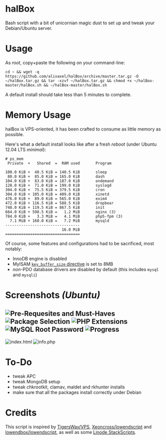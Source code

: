 halBox
======

Bash script with a bit of unicornian magic dust to set up and tweak your Debian/Ubuntu server.

Usage
=====

As *root*, copy+paste the following on your command-line:

    cd ~ && wget -q https://github.com/alixaxel/halBox/archive/master.tar.gz -O ~/halBox.tar.gz && tar -xzvf ~/halBox.tar.gz && chmod +x ~/halBox-master/halBox.sh && ~/halBox-master/halBox.sh

A default install should take less than 5 minutes to complete.

Memory Usage
============

halBox is VPS-oriented, it has been crafted to consume as little memory as possible.

Here's what a default install looks like after a fresh *reboot* (under Ubuntu 12.04 LTS *minimal*):

    # ps_mem
     Private  +   Shared  =  RAM used       Program
    
    100.0 KiB +  40.5 KiB = 140.5 KiB       sleep
     80.0 KiB +  85.0 KiB = 165.0 KiB       dash
    104.0 KiB +  83.0 KiB = 187.0 KiB       ondemand
    128.0 KiB +  71.0 KiB = 199.0 KiB       syslogd
    304.0 KiB +  75.5 KiB = 379.5 KiB       cron
    304.0 KiB + 105.0 KiB = 409.0 KiB       xinetd
    476.0 KiB +  89.0 KiB = 565.0 KiB       exim4
    472.0 KiB + 116.5 KiB = 588.5 KiB       dropbear
    748.0 KiB + 119.5 KiB = 867.5 KiB       init
    664.0 KiB + 598.5 KiB =   1.2 MiB       nginx (3)
    784.0 KiB +   3.3 MiB =   4.1 MiB       php5-fpm (3)
      7.1 MiB + 160.0 KiB =   7.2 MiB       mysqld
    ---------------------------------
                             16.0 MiB
    =================================

Of course, some features and configurations had to be sacrificed, most notably:

* InnoDB engine is disabled
* MyISAM [`key_buffer_size` directive](http://dev.mysql.com/doc/refman/5.5/en/server-system-variables.html#sysvar_key_buffer_size) is set to 8MB
* *non*-PDO database drivers are disabled by default (this includes `mysql` and `mysqli`)

Screenshots *(Ubuntu)*
======================

![Pre-Requesites and Must-Haves](http://i.imgur.com/9fYnK.png "Pre-Requesites and Must-Haves")
![Package Selection](http://i.imgur.com/OTRaW.png "Package Selection")
![PHP Extensions](http://i.imgur.com/4BETz.png "PHP Extensions")
![MySQL Root Password](http://i.imgur.com/8ptkh.png "MySQL Root Password")
![Progress](http://i.imgur.com/KnsWQ.png "Progress")
---
![index.html](http://i.imgur.com/5yuoj.png?1 "index.html")
![info.php](http://i.imgur.com/ehqEm.png?1 "info.php")

To-Do
=====

* tweak APC
* tweak MongoDB setup
* tweak chkrootkit, clamav, maldet and rkhunter installs
* make sure that all the packages install correctly under Debian

Credits
=======

This script is inspired by [TigersWay/VPS](https://github.com/TigersWay/VPS), [Xeoncross/lowendscript](https://github.com/Xeoncross/lowendscript) and [lowendbox/lowendscript](https://github.com/lowendbox/lowendscript), as well as some [Linode StackScripts](http://www.linode.com/stackscripts/).
